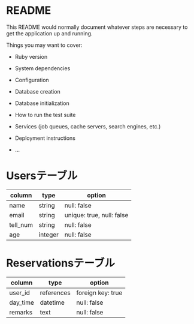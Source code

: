 # README

This README would normally document whatever steps are necessary to get the
application up and running.

Things you may want to cover:

* Ruby version

* System dependencies

* Configuration

* Database creation

* Database initialization

* How to run the test suite

* Services (job queues, cache servers, search engines, etc.)

* Deployment instructions

* ...


# Usersテーブル

|  column    |  type  |    option   |
|------------|--------|-------------|
| name       | string     | null: false |
| email      | string     | unique: true, null: false |
| tell_num  | string     | null: false |
| age        | integer    | null: false |

# Reservationsテーブル

|  column    |  type  |    option   |
|------------|--------|-------------|
| user_id    | references | foreign key: true |
| day_time   | datetime   | null: false |
| remarks    | text       | null: false |
